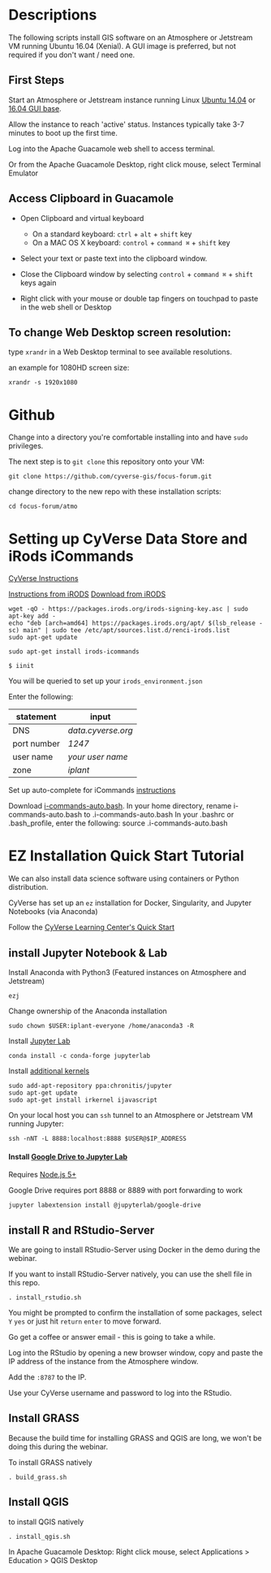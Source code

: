 # Descriptions

The following scripts install GIS software on an Atmosphere or Jetstream VM running Ubuntu 16.04 (Xenial). A GUI image is preferred, but not required if you don't want / need one.

## First Steps

Start an Atmosphere or Jetstream instance running  Linux [Ubuntu 14.04](https://atmo.cyverse.org/application/images/1135) or [16.04 GUI base](https://atmo.cyverse.org/application/images/1453).

Allow the instance to reach 'active' status. Instances  typically take 3-7 minutes to boot up the first time.

Log into the Apache Guacamole web shell to access terminal.

Or from the Apache Guacamole Desktop, right click mouse, select Terminal Emulator

## Access Clipboard in Guacamole

- Open Clipboard and virtual keyboard
  - On a standard keyboard: `ctrl` + `alt` + `shift` key
  - On a MAC OS X keyboard: `control` + `command ⌘` + `shift` key

- Select your text or paste text into the clipboard window.

- Close the Clipboard window by selecting `control` + `command ⌘` + `shift` keys again

- Right click with your mouse or double tap fingers on touchpad to paste in the web shell or Desktop

## To change Web Desktop screen resolution:

type `xrandr` in a Web Desktop terminal to see available resolutions.

an example for 1080HD screen size:

```
xrandr -s 1920x1080
```

# Github

Change into a directory you're comfortable installing into and have `sudo` privileges.

The next step is to `git clone` this repository onto your VM:

```
git clone https://github.com/cyverse-gis/focus-forum.git
```

change directory to the new repo with these installation scripts:

```
cd focus-forum/atmo
```

# Setting up CyVerse Data Store and iRods iCommands 

[CyVerse Instructions](https://pods.iplantcollaborative.org/wiki/display/DS/Setting+Up+iCommands)

[Instructions from iRODS](https://packages.irods.org/)
[Download from iRODS](https://irods.org/download/)

```
wget -qO - https://packages.irods.org/irods-signing-key.asc | sudo apt-key add -
echo "deb [arch=amd64] https://packages.irods.org/apt/ $(lsb_release -sc) main" | sudo tee /etc/apt/sources.list.d/renci-irods.list
sudo apt-get update

sudo apt-get install irods-icommands
```

```
$ iinit
```
You will be queried to set up your `irods_environment.json`

Enter the following:

|statement  |input  |  
|-----------|-------|
| DNS | *data.cyverse.org* |
|port number|*1247*|
|user name| *your user name*|
|zone|*iplant*|

Set up auto-complete for iCommands
[instructions](https://pods.iplantcollaborative.org/wiki/display/DS/Setting+Up+iCommands)

Download [i-commands-auto.bash](https://pods.iplantcollaborative.org/wiki/download/attachments/6720192/i-commands-auto.bash).
In your home directory, rename i-commands-auto.bash to .i-commands-auto.bash
In your .bashrc or .bash_profile, enter the following: 
source .i-commands-auto.bash

# EZ Installation Quick Start Tutorial

We can also install data science software using containers or Python distribution.

CyVerse has set up an `ez` installation for Docker, Singularity, and Jupyter Notebooks (via Anaconda)

Follow the [CyVerse Learning Center's Quick Start](https://cyverse-ez-quickstart.readthedocs-hosted.com/en/latest/) 

## install Jupyter Notebook & Lab

Install Anaconda with Python3 (Featured instances on Atmosphere and Jetstream)

```
ezj
```

Change ownership of the Anaconda installation
```
sudo chown $USER:iplant-everyone /home/anaconda3 -R
```

Install [Jupyter Lab](https://github.com/jupyterlab/jupyterlab)

```
conda install -c conda-forge jupyterlab
```

Install [additional kernels](https://github.com/jupyter/jupyter/wiki/Jupyter-kernels)

```
sudo add-apt-repository ppa:chronitis/jupyter
sudo apt-get update
sudo apt-get install irkernel ijavascript
```

On your local host you can `ssh` tunnel to an Atmosphere or Jetstream VM running Jupyter:

```
ssh -nNT -L 8888:localhost:8888 $USER@$IP_ADDRESS
```

#### Install [Google Drive to Jupyter Lab](https://github.com/jupyterlab/jupyterlab-google-drive)

Requires [Node.js 5+](https://www.digitalocean.com/community/tutorials/how-to-install-node-js-on-ubuntu-16-04)

Google Drive requires port 8888 or 8889 with port forwarding to work

```
jupyter labextension install @jupyterlab/google-drive
```

## install R and RStudio-Server

We are going to install RStudio-Server using Docker in the demo during the webinar.

If you want to install RStudio-Server natively, you can use the shell file in this repo.

```
. install_rstudio.sh
```

You might be prompted to confirm the installation of some packages, select `Y` `yes` or just hit `return` `enter` to move forward.

Go get a coffee or answer email - this is going to take a while.

Log into the RStudio by opening a new browser window, copy and paste the IP address of the instance from the Atmosphere window.

Add the `:8787` to the IP.

Use your CyVerse username and password to log into the RStudio.

## Install GRASS

Because the build time for installing GRASS and QGIS are  long, we won't be doing this during the webinar.

To install GRASS natively

```
. build_grass.sh
```

## Install QGIS

to install QGIS natively

```
. install_qgis.sh
```

In Apache Guacamole Desktop: Right click mouse, select Applications > Education > QGIS Desktop
